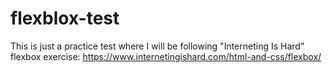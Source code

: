 # flexblox-test

This is just a practice test where I will be following "Interneting Is Hard" flexbox exercise:
https://www.internetingishard.com/html-and-css/flexbox/